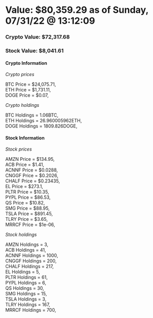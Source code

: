 # Value: $80,359.29 as of Sunday, 07/31/22 @ 13:12:09 

### Crypto Value: $72,317.68

### Stock Value: $8,041.61

#### Crypto Information 
*Crypto prices* 

BTC Price = $24,075.71,  
ETH Price = $1,731.11,  
DOGE Price = $0.07,  


*Crypto holdings* 

BTC Holdings = 1.06BTC,  
ETH Holdings = 26.960005962ETH,  
DOGE Holdings = 1809.826DOGE,  


#### Stock Information 

*Stock prices* 

AMZN Price = $134.95,  
ACB Price = $1.41,  
ACNNF Price = $0.0288,  
CNGGF Price = $0.2026,  
CHALF Price = $0.23435,  
EL Price = $273.1,  
PLTR Price = $10.35,  
PYPL Price = $86.53,  
QS Price = $10.82,  
SMG Price = $88.95,  
TSLA Price = $891.45,  
TLRY Price = $3.65,  
MRRCF Price = $1e-06,  


*Stock holdings* 

AMZN Holdings = 3,  
ACB Holdings = 41,  
ACNNF Holdings = 1000,  
CNGGF Holdings = 200,  
CHALF Holdings = 217,  
EL Holdings = 5,  
PLTR Holdings = 61,  
PYPL Holdings = 6,  
QS Holdings = 30,  
SMG Holdings = 15,  
TSLA Holdings = 3,  
TLRY Holdings = 167,  
MRRCF Holdings = 700,  


